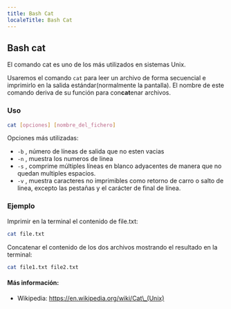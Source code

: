 ```yaml
---
title: Bash Cat
localeTitle: Bash Cat
---
```

## Bash cat


El comando cat es uno de los más utilizados en sistemas Unix.

Usaremos el comando ```cat``` para leer un archivo de forma secuencial e imprimirlo en la salida estándar(normalmente la pantalla). El nombre de este comando deriva de su función para con**cat**enar archivos.

### Uso

```bash
cat [opciones] [nombre_del_fichero] 
```

Opciones más utilizadas:

*   `-b` , número de líneas de salida que no esten vacias
*   `-n` , muestra los numeros de linea
*   `-s` , comprime múltiples líneas en blanco adyacentes de manera que no quedan multiples espacios.
*   `-v` , muestra caracteres no imprimibles como retorno de carro o salto de linea, excepto las pestañas y el carácter de final de línea.

### Ejemplo

Imprimir en la terminal el contenido de file.txt:

```bash
cat file.txt 
```

Concatenar el contenido de los dos archivos mostrando el resultado en la terminal:

```bash
cat file1.txt file2.txt 
```

#### Más información:

*   Wikipedia: https://en.wikipedia.org/wiki/Cat\_(Unix)
